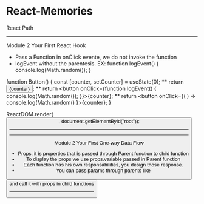 # React-Memories

React Path

***************************
Module 2 Your First React Hook
- Pass a Function in onClick evente, we do not invoke the function
- logEvent without the parentesis.
EX:
function logEvent() {
  console.log(Math.random());
}

function Button() {
  const [counter, setCounter] = useState(0);
 ** return <button onClick={logEvent}>{counter}</button>;
 ** return <button onClick={function logEvent() { console.log(Math.random()); }}>{counter}</button>;
 ** return <button onClick={( ) => console.log(Math.random() }>{counter}</button>; 
}

ReactDOM.render(<Button />, document.getElementById("root"));
*************************

*************************
Module 2 Your First One-way Data Flow
- Props, it is properties that is passed through Parent function to child function
- To display the props we use props.variable passed in Parent function
- Each function has his own responsabilities, you design those response.
- You can pass params through parents like <Button message=2 /> and call it with props in child functions
*************************
